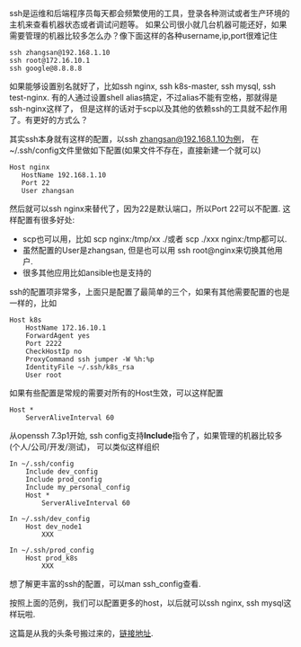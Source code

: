 ssh是运维和后端程序员每天都会频繁使用的工具，登录各种测试或者生产环境的主机来查看机器状态或者调试问题等。
如果公司很小就几台机器可能还好，如果需要管理的机器比较多怎么办？像下面这样的各种username,ip,port很难记住


    ssh zhangsan@192.168.1.10
    ssh root@172.16.10.1
    ssh google@8.8.8.8


如果能够设置别名就好了，比如ssh nginx, ssh k8s-master, ssh mysql, ssh test-nginx.
有的人通过设置shell alias搞定，不过alias不能有空格，那就得是ssh-nginx这样了，
但是这样的话对于scp以及其他的依赖ssh的工具就不起作用了。有更好的方式么？

其实ssh本身就有这样的配置，以ssh zhangsan@192.168.1.10为例，
在~/.ssh/config文件里做如下配置(如果文件不存在，直接新建一个就可以)

    Host nginx
       HostName 192.168.1.10
       Port 22
       User zhangsan

然后就可以ssh nginx来替代了，因为22是默认端口，所以Port 22可以不配置. 这样配置有很多好处:
* scp也可以用，比如 scp nginx:/tmp/xx ./或者 scp ./xxx nginx:/tmp都可以.
* 虽然配置的User是zhangsan, 但是也可以用 ssh root@nginx来切换其他用户.
* 很多其他应用比如ansible也是支持的

ssh的配置项非常多，上面只是配置了最简单的三个，如果有其他需要配置的也是一样的，比如

    Host k8s
        HostName 172.16.10.1
        ForwardAgent yes
        Port 2222
        CheckHostIp no
        ProxyCommand ssh jumper -W %h:%p
        IdentityFile ~/.ssh/k8s_rsa
        User root

如果有些配置是常规的需要对所有的Host生效，可以这样配置

    Host *
        ServerAliveInterval 60

从openssh 7.3p1开始, ssh config支持**Include**指令了，如果管理的机器比较多(个人/公司/开发/测试)，
可以类似这样组织

    In ~/.ssh/config
        Include dev_config
        Include prod_config
        Include my_personal_config
        Host *
            ServerAliveInterval 60

    In ~/.ssh/dev_config
        Host dev_node1
            XXX

    In ~/.ssh/prod_config
        Host prod_k8s
            XXX

想了解更丰富的ssh的配置，可以man ssh_config查看.

按照上面的范例，我们可以配置更多的host，以后就可以ssh nginx, ssh mysql这样玩啦.

这篇是从我的头条号搬过来的，[链接地址](https://www.toutiao.com/i6700025110645965324/).

